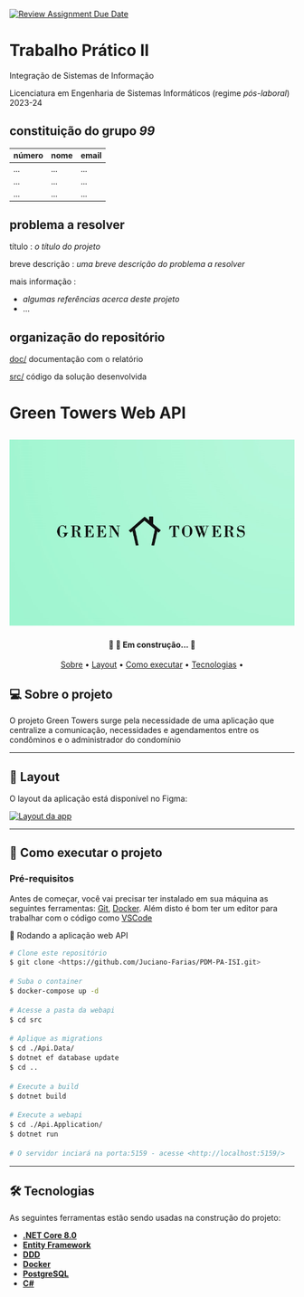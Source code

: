 [![Review Assignment Due Date](https://classroom.github.com/assets/deadline-readme-button-24ddc0f5d75046c5622901739e7c5dd533143b0c8e959d652212380cedb1ea36.svg)](https://classroom.github.com/a/JZTLzScX)

# Trabalho Prático II

Integração de Sistemas de Informação

Licenciatura em Engenharia de Sistemas Informáticos (regime _pós-laboral_) 2023-24

## constituição do grupo _99_

| número | nome | email |
| :----- | :--- | :---- |
| ...    | ...  | ...   |
| ...    | ...  | ...   |
| ...    | ...  | ...   |

## problema a resolver

título
: _o título do projeto_

breve descrição
: _uma breve descrição do problema a resolver_

mais informação
:

- _algumas referências acerca deste projeto_
- ...

## organização do repositório

[doc/](./doc/) documentação com o relatório

[src/](./src/) código da solução desenvolvida

# Green Towers Web API

<h2 align="center">
  <img alt="Logo" src="./logo.jpg" />
</h2>

<h4 align="center"> 
	🚧  🚀 Em construção...  🚧
</h4>

<p align="center">
 <a href="#-sobre-o-projeto">Sobre</a> •
 <a href="#-layout">Layout</a> • 
 <a href="#-como-executar-o-projeto">Como executar</a> • 
 <a href="#-tecnologias">Tecnologias</a> • 
</p>

## 💻 Sobre o projeto

O projeto Green Towers surge pela necessidade de uma aplicação que centralize a comunicação, necessidades e agendamentos entre os condôminos e o administrador do condomínio

---

## 🎨 Layout

O layout da aplicação está disponível no Figma:

<a href="https://www.figma.com/file/8dGv9queLnF8RUjZ2qmHBq/Sistema?t=ff4s6KgyZRwNuz6f-0">
  <img alt="Layout da app" src="https://www.figma.com/file/Cx5744SNmQVbRGQlbtIanh/PDM%2FPA%2FISI?type=design&node-id=0-1&mode=design&t=YKZrpdvGt0E3AMg4-0">
</a>

---

## 🚀 Como executar o projeto

### Pré-requisitos

Antes de começar, você vai precisar ter instalado em sua máquina as seguintes ferramentas:
[Git](https://git-scm.com), [Docker](https://nodejs.org/en/).
Além disto é bom ter um editor para trabalhar com o código como [VSCode](https://code.visualstudio.com/)

🧭 Rodando a aplicação web API

```bash
# Clone este repositório
$ git clone <https://github.com/Juciano-Farias/PDM-PA-ISI.git>

# Suba o container
$ docker-compose up -d

# Acesse a pasta da webapi
$ cd src

# Aplique as migrations
$ cd ./Api.Data/
$ dotnet ef database update
$ cd ..

# Execute a build
$ dotnet build

# Execute a webapi
$ cd ./Api.Application/
$ dotnet run

# O servidor inciará na porta:5159 - acesse <http://localhost:5159/>
```

---

## 🛠 Tecnologias

As seguintes ferramentas estão sendo usadas na construção do projeto:

- **[.NET Core 8.0](https://dotnet.microsoft.com/en-us/download/dotnet/8.0)**
- **[Entity Framework](https://learn.microsoft.com/en-us/ef/)**
- **[DDD](https://en.wikipedia.org/wiki/Domain-driven_design)**
- **[Docker](https://www.docker.com/)**
- **[PostgreSQL](https://www.postgresql.org/)**
- **[C#](https://learn.microsoft.com/en-us/dotnet/csharp/)**
